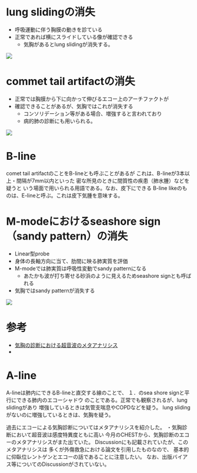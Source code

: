 # lung slidingの消失
* 呼吸運動に伴う胸膜の動きを診ている
* 正常であれば横にスライドしている像が確認できる
	* 気胸があるとlung slidingが消失する。  

[![](http://img.youtube.com/vi/hQB6v9-0tK0/0.jpg)](https://www.youtube.com/watch?v=hQB6v9-0tK0)

# commet tail artifactの消失
* 正常では胸膜から下に向かって伸びるエコー上のアーチファクトが
* 確認できることがあるが、気胸ではこれが消失する
	* コンソリデーション等がある場合、増強すると言われており
	* 病的肺の診断にも用いられる。


[![](http://img.youtube.com/vi/JMo-gwYLmF4/0.jpg)](https://www.youtube.com/watch?v=JMo-gwYLmF4)

# B-line
comet tail artifactのことをB-lineとも呼ぶことがあるが
これは、B-lineが3本以上・間隔が7mm以内といった
密な所見のときに間質性の疾患（肺水腫）などを疑うと
いう場面で用いられる用語である。なお、皮下にできる
B-line likeのものは、E-lineと呼ぶ。これは皮下気腫を意味する。


# M-modeにおけるseashore sign（sandy pattern）の消失
* Linear型probe
* 身体の長軸方向に当て、肋間に映る肺実質を評価
* M-modeでは肺実質は呼吸性変動でsandy patternになる
	* あたかも波が打ち寄せる砂浜のように見えるためseashore signとも呼ばれる
* 気胸ではsandy patternが消失する

[![](http://img.youtube.com/vi/k6OPFZSQu7c/0.jpg)](https://www.youtube.com/watch?v=k6OPFZSQu7c)



# 参考
* [気胸の診断における超音波のメタアナリシス](http://pulmonary.exblog.jp/17476051/)
* 

# A-line
A-lineは肺内にできるB-lineと直交する線のことで、
１．のsea shore signと平行にできる肺内のエコーシャドウ
のことである。正常でも観察されるが、lung slidingがあり
増強しているときは気管支喘息やCOPDなどを疑う。
lung slidingがないのに増強しているときは、気胸を疑う。

過去にエコーによる気胸診断についてはメタアナリシスを紹介した。
・気胸診断において超音波は感度特異度ともに高い
今月のCHESTから、気胸診断のエコーのメタアナリシスがまた出ていた。
Discussionにも記載されていたが、このメタアナリシスは
多くが外傷救急における論文を引用したものなので、
基本的に仰臥位レントゲンとエコーの話であることに注意したい。
なお、出版バイアス等についてのDiscussionがされていない。